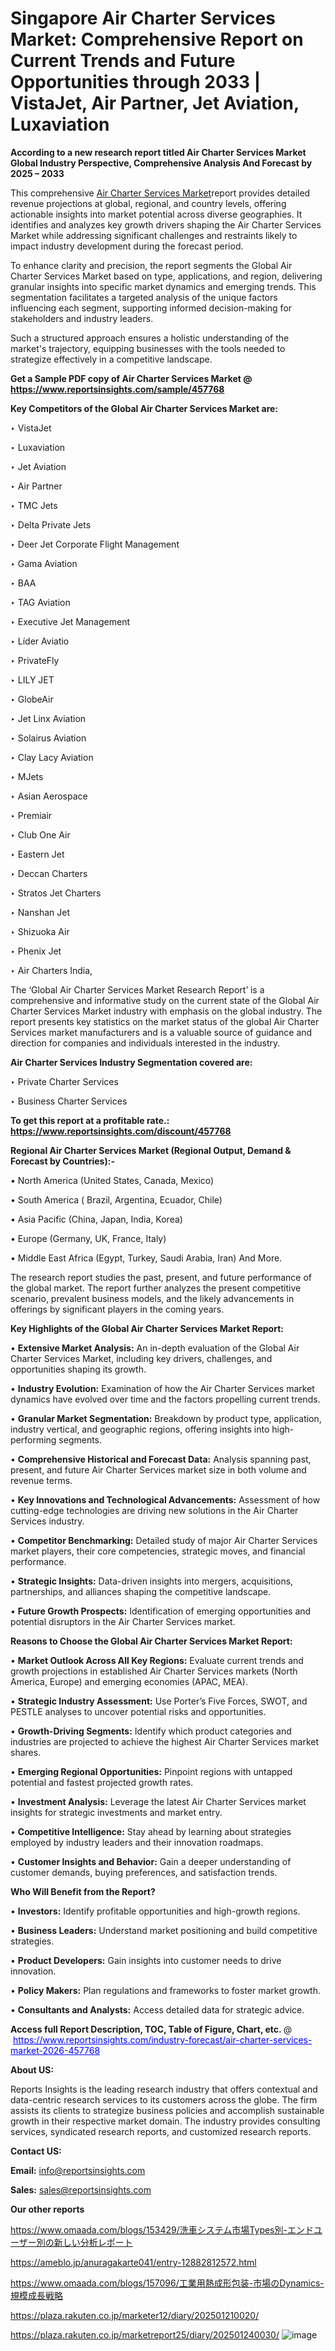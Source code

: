 # Singapore Air Charter Services Market: Comprehensive Report on Current Trends and Future Opportunities through 2033 | VistaJet, Air Partner, Jet Aviation, Luxaviation

<strong>According to a new research report titled Air Charter Services Market Global Industry Perspective, Comprehensive Analysis And Forecast by 2025 – 2033</strong>

This comprehensive <a href=https://www.reportsinsights.com/sample/457768>Air Charter Services Market</a>report provides detailed revenue projections at global, regional, and country levels, offering actionable insights into market potential across diverse geographies. It identifies and analyzes key growth drivers shaping the Air Charter Services Market while addressing significant challenges and restraints likely to impact industry development during the forecast period.

To enhance clarity and precision, the report segments the Global Air Charter Services Market based on type, applications, and region, delivering granular insights into specific market dynamics and emerging trends. This segmentation facilitates a targeted analysis of the unique factors influencing each segment, supporting informed decision-making for stakeholders and industry leaders.

Such a structured approach ensures a holistic understanding of the market's trajectory, equipping businesses with the tools needed to strategize effectively in a competitive landscape.

<strong>Get a Sample PDF copy of Air Charter Services Market </strong><strong>@<a href=https://www.reportsinsights.com/sample/457768 style=color:#0000ff;> https://www.reportsinsights.com/sample/457768</a></strong></font>

<strong>Key Competitors of the Global Air Charter Services Market are:</strong>

‣ VistaJet

‣ Luxaviation

‣ Jet Aviation

‣ Air Partner

‣ TMC Jets

‣ Delta Private Jets

‣ Deer Jet Corporate Flight Management

‣ Gama Aviation

‣ BAA

‣ TAG Aviation

‣ Executive Jet Management

‣ Líder Aviatio

‣ PrivateFly

‣ LILY JET

‣ GlobeAir

‣ Jet Linx Aviation

‣ Solairus Aviation

‣ Clay Lacy Aviation

‣ MJets

‣ Asian Aerospace

‣ Premiair

‣ Club One Air

‣ Eastern Jet

‣ Deccan Charters

‣ Stratos Jet Charters

‣ Nanshan Jet

‣ Shizuoka Air

‣ Phenix Jet

‣ Air Charters India,

The ‘Global Air Charter Services Market Research Report’ is a comprehensive and informative study on the current state of the Global Air Charter Services Market industry with emphasis on the global industry. The report presents key statistics on the market status of the global Air Charter Services market manufacturers and is a valuable source of guidance and direction for companies and individuals interested in the industry.

<strong>Air Charter Services Industry Segmentation covered are:</strong>

‣ Private Charter Services

‣ Business Charter Services

<strong>To get this report at a profitable rate.: <a href=https://www.reportsinsights.com/discount/457768 style=color:#0000ff;>https://www.reportsinsights.com/discount/457768</a></strong></font>

<strong>Regional Air Charter Services Market (Regional Output, Demand &amp; Forecast by Countries):-</strong>

• North America (United States, Canada, Mexico)

• South America ( Brazil, Argentina, Ecuador, Chile)

• Asia Pacific (China, Japan, India, Korea)

• Europe (Germany, UK, France, Italy)

• Middle East Africa (Egypt, Turkey, Saudi Arabia, Iran) And More.

The research report studies the past, present, and future performance of the global market. The report further analyzes the present competitive scenario, prevalent business models, and the likely advancements in offerings by significant players in the coming years.

<strong>Key Highlights of the Global Air Charter Services Market Report:</strong>

• <strong>Extensive Market Analysis:</strong> An in-depth evaluation of the Global Air Charter Services Market, including key drivers, challenges, and opportunities shaping its growth.

• <strong>Industry Evolution:</strong> Examination of how the Air Charter Services market dynamics have evolved over time and the factors propelling current trends.

• <strong>Granular Market Segmentation:</strong> Breakdown by product type, application, industry vertical, and geographic regions, offering insights into high-performing segments.

• <strong>Comprehensive Historical and Forecast Data:</strong> Analysis spanning past, present, and future Air Charter Services market size in both volume and revenue terms.

• <strong>Key Innovations and Technological Advancements:</strong> Assessment of how cutting-edge technologies are driving new solutions in the Air Charter Services industry.

• <strong>Competitor Benchmarking:</strong> Detailed study of major Air Charter Services market players, their core competencies, strategic moves, and financial performance.

• <strong>Strategic Insights:</strong> Data-driven insights into mergers, acquisitions, partnerships, and alliances shaping the competitive landscape.

• <strong>Future Growth Prospects:</strong> Identification of emerging opportunities and potential disruptors in the Air Charter Services market.

<strong>Reasons to Choose the Global Air Charter Services Market Report:</strong>

• <strong>Market Outlook Across All Key Regions:</strong> Evaluate current trends and growth projections in established Air Charter Services markets (North America, Europe) and emerging economies (APAC, MEA).

• <strong>Strategic Industry Assessment:</strong> Use Porter’s Five Forces, SWOT, and PESTLE analyses to uncover potential risks and opportunities.

• <strong>Growth-Driving Segments:</strong> Identify which product categories and industries are projected to achieve the highest Air Charter Services market shares.

• <strong>Emerging Regional Opportunities:</strong> Pinpoint regions with untapped potential and fastest projected growth rates.

• <strong>Investment Analysis:</strong> Leverage the latest Air Charter Services market insights for strategic investments and market entry.

• <strong>Competitive Intelligence:</strong> Stay ahead by learning about strategies employed by industry leaders and their innovation roadmaps.

• <strong>Customer Insights and Behavior:</strong> Gain a deeper understanding of customer demands, buying preferences, and satisfaction trends.

<strong>Who Will Benefit from the Report?</strong>

• <strong>Investors:</strong> Identify profitable opportunities and high-growth regions.

• <strong>Business Leaders:</strong> Understand market positioning and build competitive strategies.

• <strong>Product Developers:</strong> Gain insights into customer needs to drive innovation.

• <strong>Policy Makers:</strong> Plan regulations and frameworks to foster market growth.

• <strong>Consultants and Analysts:</strong> Access detailed data for strategic advice.
</ul>
<strong>Access full Report Description, TOC, Table of Figure, Chart, etc. </strong>@  <a href=https://www.reportsinsights.com/industry-forecast/air-charter-services-market-2026-457768 style=color:#0000ff;>https://www.reportsinsights.com/industry-forecast/air-charter-services-market-2026-457768</a></font>

<strong><strong>About US</strong>:</strong>

Reports Insights is the leading research industry that offers contextual and data-centric research services to its customers across the globe. The firm assists its clients to strategize business policies and accomplish sustainable growth in their respective market domain. The industry provides consulting services, syndicated research reports, and customized research reports.

<strong>Contact US:</strong>

<p class=""""><b>Email:</b> <a href=mailto:info@reportsinsights.com>info@reportsinsights.com</a></p>
<p class=""""><b>Sales:</b> <a href=mailto:sales@reportsinsights.com>sales@reportsinsights.com</a></p>

<strong>Our other reports</strong>

<a href=https://www.omaada.com/blogs/153429/洗車システム市場Types別-エンドユーザー別の新しい分析レポート>https://www.omaada.com/blogs/153429/洗車システム市場Types別-エンドユーザー別の新しい分析レポート</a>

<a href=https://ameblo.jp/anuragakarte041/entry-12882812572.html>https://ameblo.jp/anuragakarte041/entry-12882812572.html</a>

<a href=https://www.omaada.com/blogs/157096/工業用熱成形包装-市場のDynamics-規模成長戦略>https://www.omaada.com/blogs/157096/工業用熱成形包装-市場のDynamics-規模成長戦略</a>

<a href=https://plaza.rakuten.co.jp/marketer12/diary/202501210020/>https://plaza.rakuten.co.jp/marketer12/diary/202501210020/</a>

<a href=https://plaza.rakuten.co.jp/marketreport25/diary/202501240030/>https://plaza.rakuten.co.jp/marketreport25/diary/202501240030/</a>
![image](https://github.com/user-attachments/assets/ee665b85-9963-419b-9fdc-d4416ee7ce5e)
